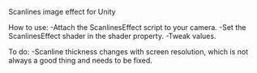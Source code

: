Scanlines image effect for Unity

How to use:
-Attach the ScanlinesEffect script to your camera. 
-Set the ScanlinesEffect shader in the shader property.
-Tweak values.

To do: 
-Scanline thickness changes with screen resolution, which is not always a good thing and needs to be fixed.

